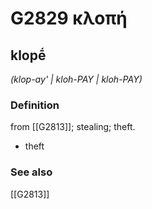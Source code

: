 # G2829 κλοπή

## klopḗ

_(klop-ay' | kloh-PAY | kloh-PAY)_

### Definition

from [[G2813]]; stealing; theft.

- theft

### See also

[[G2813]]

